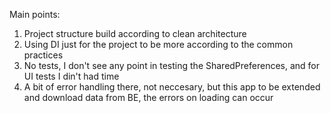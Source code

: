Main points:

1. Project structure build according to clean architecture
2. Using DI just for the project to be more according to the common practices
3. No tests, I don't see any point in testing the SharedPreferences, and for UI tests I din't had time
4. A bit of error handling there, not neccesary, but this app to be extended and download data from BE, the errors on loading can occur
